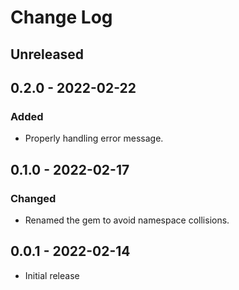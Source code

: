 # Change Log

## Unreleased

## 0.2.0 - 2022-02-22

### Added

- Properly handling error message.

## 0.1.0 - 2022-02-17

### Changed

- Renamed the gem to avoid namespace collisions.

## 0.0.1 - 2022-02-14

- Initial release

